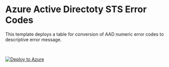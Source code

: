 # Azure Active Directoty STS Error Codes

This template deploys a table for conversion of AAD numeric error codes to descriptive error message.

<br>
 

[![Deploy to Azure](https://aka.ms/deploytoazurebutton)](https://portal.azure.com/#create/Microsoft.Template/uri/https%3A%2F%2Fraw.githubusercontent.com%2FAzure%2FAzure-Sentinel%2Fyf%2F%rearrangement%2FParsers%2FASimAuthentication%2FARM%2FAADSTSErrorCodes%2FAADSTSErrorCodes.json)